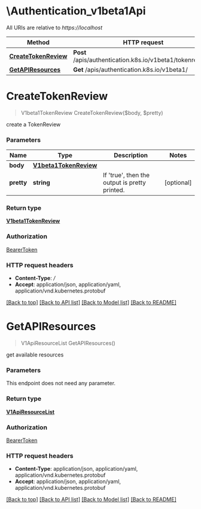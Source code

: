 # \Authentication_v1beta1Api

All URIs are relative to *https://localhost*

Method | HTTP request | Description
------------- | ------------- | -------------
[**CreateTokenReview**](Authentication_v1beta1Api.md#CreateTokenReview) | **Post** /apis/authentication.k8s.io/v1beta1/tokenreviews | 
[**GetAPIResources**](Authentication_v1beta1Api.md#GetAPIResources) | **Get** /apis/authentication.k8s.io/v1beta1/ | 


# **CreateTokenReview**
> V1beta1TokenReview CreateTokenReview($body, $pretty)



create a TokenReview


### Parameters

Name | Type | Description  | Notes
------------- | ------------- | ------------- | -------------
 **body** | [**V1beta1TokenReview**](V1beta1TokenReview.md)|  | 
 **pretty** | **string**| If &#39;true&#39;, then the output is pretty printed. | [optional] 

### Return type

[**V1beta1TokenReview**](v1beta1.TokenReview.md)

### Authorization

[BearerToken](../README.md#BearerToken)

### HTTP request headers

 - **Content-Type**: */*
 - **Accept**: application/json, application/yaml, application/vnd.kubernetes.protobuf

[[Back to top]](#) [[Back to API list]](../README.md#documentation-for-api-endpoints) [[Back to Model list]](../README.md#documentation-for-models) [[Back to README]](../README.md)

# **GetAPIResources**
> V1ApiResourceList GetAPIResources()



get available resources


### Parameters
This endpoint does not need any parameter.

### Return type

[**V1ApiResourceList**](v1.APIResourceList.md)

### Authorization

[BearerToken](../README.md#BearerToken)

### HTTP request headers

 - **Content-Type**: application/json, application/yaml, application/vnd.kubernetes.protobuf
 - **Accept**: application/json, application/yaml, application/vnd.kubernetes.protobuf

[[Back to top]](#) [[Back to API list]](../README.md#documentation-for-api-endpoints) [[Back to Model list]](../README.md#documentation-for-models) [[Back to README]](../README.md)


